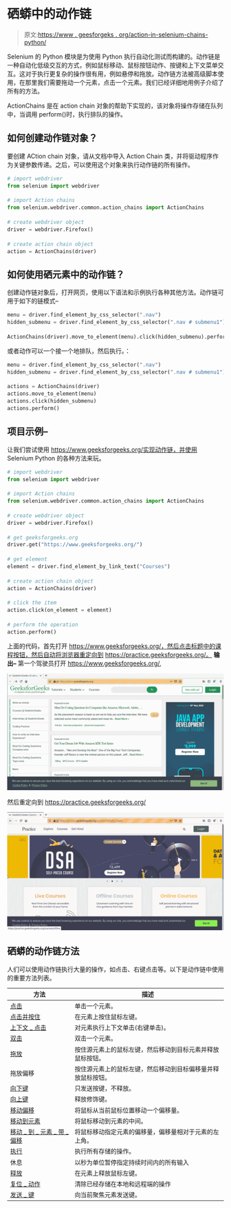 # 硒蟒中的动作链

> 原文:[https://www . geesforgeks . org/action-in-selenium-chains-python/](https://www.geeksforgeeks.org/action-chains-in-selenium-python/)

Selenium 的 Python 模块是为使用 Python 执行自动化测试而构建的。动作链是一种自动化低级交互的方式，例如鼠标移动、鼠标按钮动作、按键和上下文菜单交互。这对于执行更复杂的操作很有用，例如悬停和拖放。动作链方法被高级脚本使用，在那里我们需要拖动一个元素，点击一个元素。我们已经详细地用例子介绍了所有的方法。

ActionChains 是在 action chain 对象的帮助下实现的，该对象将操作存储在队列中，当调用 perform()时，执行排队的操作。

## 如何创建动作链对象？

要创建 ACtion chain 对象，请从文档中导入 Action Chain 类，并将驱动程序作为关键参数传递。之后，可以使用这个对象来执行动作链的所有操作。

```py
# import webdriver
from selenium import webdriver

# import Action chains 
from selenium.webdriver.common.action_chains import ActionChains

# create webdriver object
driver = webdriver.Firefox()

# create action chain object
action = ActionChains(driver)

```

## 如何使用硒元素中的动作链？

创建动作链对象后，打开网页，使用以下语法和示例执行各种其他方法。动作链可用于如下的链模式–

```py
menu = driver.find_element_by_css_selector(".nav")
hidden_submenu = driver.find_element_by_css_selector(".nav # submenu1")

ActionChains(driver).move_to_element(menu).click(hidden_submenu).perform()
```

或者动作可以一个接一个地排队，然后执行。：

```py
menu = driver.find_element_by_css_selector(".nav")
hidden_submenu = driver.find_element_by_css_selector(".nav # submenu1")

actions = ActionChains(driver)
actions.move_to_element(menu)
actions.click(hidden_submenu)
actions.perform()
```

## 项目示例–

让我们尝试使用 https://www.geeksforgeeks.org/实现动作链，并使用 Selenium Python 的各种方法来玩。

```py
# import webdriver
from selenium import webdriver

# import Action chains 
from selenium.webdriver.common.action_chains import ActionChains

# create webdriver object
driver = webdriver.Firefox()

# get geeksforgeeks.org
driver.get("https://www.geeksforgeeks.org/")

# get element 
element = driver.find_element_by_link_text("Courses")

# create action chain object
action = ActionChains(driver)

# click the item
action.click(on_element = element)

# perform the operation
action.perform()
```

上面的代码，首先打开 https://www.geeksforgeeks.org/，然后点击标题中的课程按钮，然后自动将浏览器重定向到 https://practice.geeksforgeeks.org/。
**输出–**
第一个驾驶员打开 https://www.geeksforgeeks.org/,

![action-chain-Selenium-Python](img/54e8e60dfe6948a9078abf9c8e8131f1.png)

然后重定向到 https://practice.geeksforgeeks.org/

![click-element-method-Selenium-Python](img/f0907ddfa0efbb461a5e701b81efc05d.png)

## 硒蟒的动作链方法

人们可以使用动作链执行大量的操作，如点击、右键点击等。以下是动作链中使用的重要方法列表。

| 方法 | 描述 |
| --- | --- |
| [点击](https://geeksforgeeks.org/click-method-action-chains-in-selenium-python/) | 单击一个元素。 |
| [点击并按住](https://www.geeksforgeeks.org/click_and_hold-action-chains-in-selenium-python/?ref=rp) | 在元素上按住鼠标左键。 |
| [上下文 _ 点击](https://www.geeksforgeeks.org/context_click-action-chains-in-selenium-python/?ref=rp) | 对元素执行上下文单击(右键单击)。 |
| [双击](https://www.geeksforgeeks.org/double_click-method-action-chains-in-selenium-python/?ref=rp) | 双击一个元素。 |
| [拖放](https://www.geeksforgeeks.org/drag_and_drop-action-chains-in-selenium-python/?ref=rp) | 按住源元素上的鼠标左键，然后移动到目标元素并释放鼠标按钮。 |
| 拖放偏移 | 按住源元素上的鼠标左键，然后移动到目标偏移量并释放鼠标按钮。 |
| [向下键](https://www.geeksforgeeks.org/key_down-method-action-chains-in-selenium-python/?ref=rp) | 只发送按键，不释放。 |
| [向上键](https://www.geeksforgeeks.org/key_up-method-action-chains-in-selenium-python/?ref=rp) | 释放修饰键。 |
| [移动偏移](https://www.geeksforgeeks.org/move_by_offset-action-chains-in-selenium-python/?ref=rp) | 将鼠标从当前鼠标位置移动一个偏移量。 |
| [移动到元素](https://www.geeksforgeeks.org/move_to_element-method-action-chains-in-selenium-python/?ref=rp) | 将鼠标移动到元素的中间。 |
| [移动 _ 到 _ 元素 _ 带 _ 偏移](https://www.geeksforgeeks.org/move_to_element_with_offset-method-action-chains-in-selenium-python/?ref=rp) | 将鼠标移动指定元素的偏移量，偏移量相对于元素的左上角。 |
| [执行](https://www.geeksforgeeks.org/perform-method-action-chains-in-selenium-python/?ref=rp) | 执行所有存储的操作。 |
| 休息 | 以秒为单位暂停指定持续时间内的所有输入 |
| [释放](https://www.geeksforgeeks.org/release-method-action-chains-in-selenium-python/?ref=rp) | 在元素上释放鼠标左键。 |
| [复位 _ 动作](https://www.geeksforgeeks.org/reset_actions-method-action-chains-in-selenium-python/?ref=rp) | 清除已经存储在本地和远程端的操作 |
| [发送 _ 键](https://www.geeksforgeeks.org/send_keys-method-action-chains-in-selenium-python/?ref=rp) | 向当前聚焦元素发送键。 |